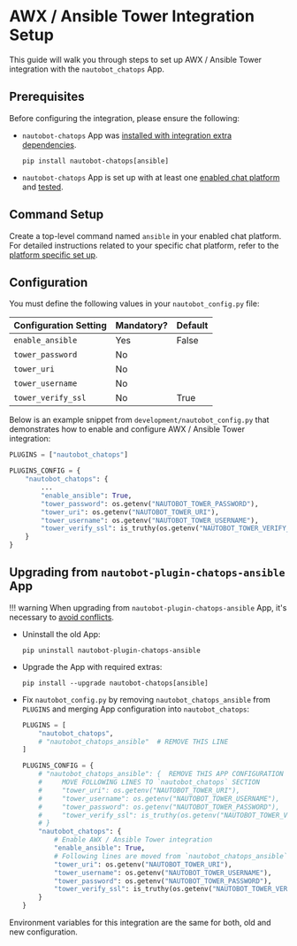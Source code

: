 # AWX / Ansible Tower Integration Setup

This guide will walk you through steps to set up AWX / Ansible Tower integration with the `nautobot_chatops` App.

## Prerequisites

Before configuring the integration, please ensure the following:

- `nautobot-chatops` App was [installed with integration extra dependencies](./index.md#installation-guide).
    ```shell
    pip install nautobot-chatops[ansible]
    ```
- `nautobot-chatops` App is set up with at least one [enabled chat platform](./index.md#chat-platforms-configuration) and [tested](./index.md#test-your-chatbot).

## Command Setup

Create a top-level command named `ansible` in your enabled chat platform. For detailed instructions related to your specific chat platform, refer to the [platform specific set up](./index.md#chat-platforms-configuration).

## Configuration

You must define the following values in your `nautobot_config.py` file:

| Configuration Setting | Mandatory? | Default |
| --------------------- | ---------- | ----------- |
| `enable_ansible` | Yes | False |
| `tower_password` | No | |
| `tower_uri` | No | |
| `tower_username` | No | |
| `tower_verify_ssl` | No | True |

Below is an example snippet from `development/nautobot_config.py` that demonstrates how to enable and configure AWX / Ansible Tower integration:

```python
PLUGINS = ["nautobot_chatops"]

PLUGINS_CONFIG = {
    "nautobot_chatops": {
        ...
        "enable_ansible": True,
        "tower_password": os.getenv("NAUTOBOT_TOWER_PASSWORD"),
        "tower_uri": os.getenv("NAUTOBOT_TOWER_URI"),
        "tower_username": os.getenv("NAUTOBOT_TOWER_USERNAME"),
        "tower_verify_ssl": is_truthy(os.getenv("NAUTOBOT_TOWER_VERIFY_SSL", True)),
    }
}
```

## Upgrading from `nautobot-plugin-chatops-ansible` App

!!! warning
    When upgrading from `nautobot-plugin-chatops-ansible` App, it's necessary to [avoid conflicts](index.md#potential-apps-conflicts).

- Uninstall the old App:
    ```shell
    pip uninstall nautobot-plugin-chatops-ansible
    ```
- Upgrade the App with required extras:
    ```shell
    pip install --upgrade nautobot-chatops[ansible]
    ```
- Fix `nautobot_config.py` by removing `nautobot_chatops_ansible` from `PLUGINS` and merging App configuration into `nautobot_chatops`:
    ```python
    PLUGINS = [
        "nautobot_chatops",
        # "nautobot_chatops_ansible"  # REMOVE THIS LINE
    ]

    PLUGINS_CONFIG = {
        # "nautobot_chatops_ansible": {  REMOVE THIS APP CONFIGURATION
        #     MOVE FOLLOWING LINES TO `nautobot_chatops` SECTION
        #     "tower_uri": os.getenv("NAUTOBOT_TOWER_URI"),
        #     "tower_username": os.getenv("NAUTOBOT_TOWER_USERNAME"),
        #     "tower_password": os.getenv("NAUTOBOT_TOWER_PASSWORD"),
        #     "tower_verify_ssl": is_truthy(os.getenv("NAUTOBOT_TOWER_VERIFY_SSL", "true")),
        # }
        "nautobot_chatops": {
            # Enable AWX / Ansible Tower integration
            "enable_ansible": True,
            # Following lines are moved from `nautobot_chatops_ansible`
            "tower_uri": os.getenv("NAUTOBOT_TOWER_URI"),
            "tower_username": os.getenv("NAUTOBOT_TOWER_USERNAME"),
            "tower_password": os.getenv("NAUTOBOT_TOWER_PASSWORD"),
            "tower_verify_ssl": is_truthy(os.getenv("NAUTOBOT_TOWER_VERIFY_SSL", "true")),
        }
    }
    ```

Environment variables for this integration are the same for both, old and new configuration.
